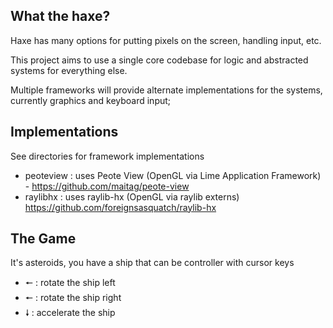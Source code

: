 ## What the haxe?

Haxe has many options for putting pixels on the screen, handling input, etc.

This project aims to use a single core codebase for logic and abstracted systems for everything else.

Multiple frameworks will provide alternate implementations for the systems, currently graphics and keyboard input;

## Implementations

See directories for framework implementations

 - peoteview : uses Peote View (OpenGL via Lime Application Framework) - https://github.com/maitag/peote-view
 - raylibhx : uses raylib-hx (OpenGL via raylib externs) https://github.com/foreignsasquatch/raylib-hx

## The Game

It's asteroids, you have a ship that can be controller with cursor keys 

 - 🠔 : rotate the ship left
 - 🠔 : rotate the ship right
 - 🠗 : accelerate the ship